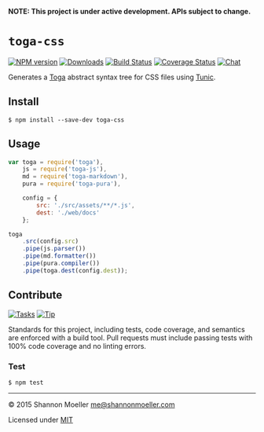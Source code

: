 **NOTE: This project is under active development. APIs subject to change.**

# `toga-css`

[![NPM version][npm-img]][npm-url] [![Downloads][downloads-img]][npm-url] [![Build Status][travis-img]][travis-url] [![Coverage Status][coveralls-img]][coveralls-url] [![Chat][gitter-img]][gitter-url]

Generates a [Toga](http://togajs.github.io) abstract syntax tree for CSS files using [Tunic](http://github.com/togajs/tunic).

## Install

    $ npm install --save-dev toga-css

## Usage

```js
var toga = require('toga'),
    js = require('toga-js'),
    md = require('toga-markdown'),
    pura = require('toga-pura'),

    config = {
        src: './src/assets/**/*.js',
        dest: './web/docs'
    };

toga
    .src(config.src)
    .pipe(js.parser())
    .pipe(md.formatter())
    .pipe(pura.compiler())
    .pipe(toga.dest(config.dest));
```

## Contribute

[![Tasks][waffle-img]][waffle-url] [![Tip][gittip-img]][gittip-url]

Standards for this project, including tests, code coverage, and semantics are enforced with a build tool. Pull requests must include passing tests with 100% code coverage and no linting errors.

### Test

    $ npm test

----

© 2015 Shannon Moeller <me@shannonmoeller.com>

Licensed under [MIT](http://shannonmoeller.com/mit.txt)

[coveralls-img]: http://img.shields.io/coveralls/togajs/toga-css/master.svg?style=flat-square
[coveralls-url]: https://coveralls.io/r/togajs/toga-css
[downloads-img]: http://img.shields.io/npm/dm/toga-css.svg?style=flat-square
[gitter-img]:    http://img.shields.io/badge/gitter-join_chat-1dce73.svg?style=flat-square
[gitter-url]:    https://gitter.im/togajs/toga
[gittip-img]:    http://img.shields.io/gittip/shannonmoeller.svg?style=flat-square
[gittip-url]:    https://www.gittip.com/shannonmoeller
[npm-img]:       http://img.shields.io/npm/v/toga-css.svg?style=flat-square
[npm-url]:       https://npmcss.org/package/toga-css
[travis-img]:    http://img.shields.io/travis/togajs/toga-css.svg?style=flat-square
[travis-url]:    https://travis-ci.org/togajs/toga-css
[waffle-img]:    http://img.shields.io/github/issues/togajs/toga-css.svg?style=flat-square
[waffle-url]:    http://waffle.io/togajs/toga-css
